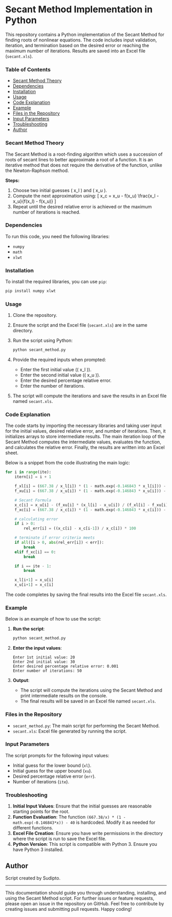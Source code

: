 # Secant Method Implementation in Python

This repository contains a Python implementation of the Secant Method for finding roots of nonlinear equations. The code includes input validation, iteration, and termination based on the desired error or reaching the maximum number of iterations. Results are saved into an Excel file (`secant.xls`).

### Table of Contents
- [Secant Method Theory](#secant-method-theory)
- [Dependencies](#dependencies)
- [Installation](#installation)
- [Usage](#usage)
- [Code Explanation](#code-explanation)
- [Example](#example)
- [Files in the Repository](#files-in-the-repository)
- [Input Parameters](#input-parameters)
- [Troubleshooting](#troubleshooting)
- [Author](#author)

### Secant Method Theory
The Secant Method is a root-finding algorithm which uses a succession of roots of secant lines to better approximate a root of a function. It is an iterative method that does not require the derivative of the function, unlike the Newton-Raphson method.

**Steps:**
1. Choose two initial guesses \( x_l \) and \( x_u \).
2. Compute the next approximation using:
   \[
   x_c = x_u - f(x_u) \frac{x_l - x_u}{f(x_l) - f(x_u)}
   \]
3. Repeat until the desired relative error is achieved or the maximum number of iterations is reached.

### Dependencies
To run this code, you need the following libraries:
- `numpy`
- `math`
- `xlwt`

### Installation
To install the required libraries, you can use `pip`:
```sh
pip install numpy xlwt
```

### Usage
1. Clone the repository.
2. Ensure the script and the Excel file (`secant.xls`) are in the same directory.
3. Run the script using Python:
    ```sh
    python secant_method.py
    ```
4. Provide the required inputs when prompted:
    - Enter the first initial value (\( x_l \)).
    - Enter the second initial value (\( x_u \)).
    - Enter the desired percentage relative error.
    - Enter the number of iterations.

5. The script will compute the iterations and save the results in an Excel file named `secant.xls`.

### Code Explanation
The code starts by importing the necessary libraries and taking user input for the initial values, desired relative error, and number of iterations. Then, it initializes arrays to store intermediate results. The main iteration loop of the Secant Method computes the intermediate values, evaluates the function, and calculates the relative error. Finally, the results are written into an Excel sheet.

Below is a snippet from the code illustrating the main logic:

```python
for i in range(ite):
    itern[i] = i + 1

    f_xl[i] = (667.38 / x_l[i]) * (1 - math.exp(-0.146843 * x_l[i])) - 40
    f_xu[i] = (667.38 / x_u[i]) * (1 - math.exp(-0.146843 * x_u[i])) - 40

    # Secant Formula
    x_c[i] = x_u[i] - (f_xu[i] * (x_l[i] - x_u[i]) / (f_xl[i] - f_xu[i]))
    f_xc[i] = (667.38 / x_c[i]) * (1 - math.exp(-0.146843 * x_c[i])) - 40

    # calculating error    
    if i > 0:
        rel_err[i] = ((x_c[i] - x_c[i-1]) / x_c[i]) * 100

    # terminate if error criteria meets
    if all([i > 0, abs(rel_err[i]) < err]):
        break 
    elif f_xc[i] == 0:
        break

    if i == ite - 1:
        break

    x_l[i+1] = x_u[i]
    x_u[i+1] = x_c[i]
```

The code completes by saving the final results into the Excel file `secant.xls`.

### Example
Below is an example of how to use the script:

1. **Run the script**:
    ```sh
    python secant_method.py
    ```

2. **Enter the input values**:
    ```
    Enter 1st initial value: 20
    Enter 2nd initial value: 30
    Enter desired percentage relative error: 0.001
    Enter number of iterations: 50
    ```

3. **Output**:
    - The script will compute the iterations using the Secant Method and print intermediate results on the console.
    - The final results will be saved in an Excel file named `secant.xls`.

### Files in the Repository
- `secant_method.py`: The main script for performing the Secant Method.
- `secant.xls`: Excel file generated by running the script.

### Input Parameters
The script prompts for the following input values:
- Initial guess for the lower bound (`xl`).
- Initial guess for the upper bound (`xu`).
- Desired percentage relative error (`err`).
- Number of iterations (`ite`).

### Troubleshooting
1. **Initial Input Values**: Ensure that the initial guesses are reasonable starting points for the root.
2. **Function Evaluation**: The function `(667.38/x) * (1 - math.exp(-0.146843*x)) - 40` is hardcoded. Modify it as needed for different functions.
3. **Excel File Creation**: Ensure you have write permissions in the directory where the script is run to save the Excel file.
4. **Python Version**: This script is compatible with Python 3. Ensure you have Python 3 installed.

## Author
Script created by Sudipto.

---

This documentation should guide you through understanding, installing, and using the Secant Method script. For further issues or feature requests, please open an issue in the repository on GitHub. Feel free to contribute by creating issues and submitting pull requests. Happy coding!
